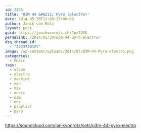 ```yaml
---
id: 2335
title: 'O3M 44 &#8211; Pyro (electro)'
date: 2014-05-30T12:00:27+00:00
author: Janik von Rotz
layout: post
guid: https://janikvonrotz.ch/?p=2335
permalink: /2014/05/30/o3m-44-pyro-electro/
dsq_thread_id:
  - "2723720129"
image: /wp-content/uploads/2014/05/O3M-44-Pyro-electro.png
categories:
  - Music
tags:
  - album
  - electro
  - machine
  - man
  - mix
  - music
  - o3m
  - one
  - playlist
  - pyro
---
```

https://soundcloud.com/janikvonrotz/sets/o3m-44-pyro-electro